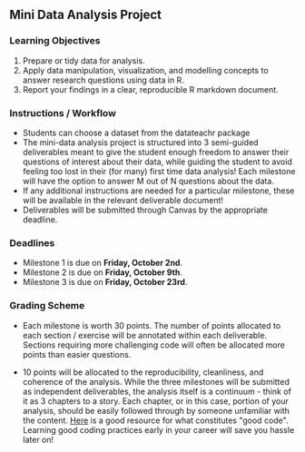## Mini Data Analysis Project

### Learning Objectives

1. Prepare or tidy data for analysis.
2. Apply data manipulation, visualization, and modelling concepts to answer research questions using data in R.
3. Report your findings in a clear, reproducible R markdown document.

### Instructions / Workflow

+ Students can choose a dataset from the datateachr package
+ The mini-data analysis project is structured into 3 semi-guided deliverables meant to give the student enough freedom to answer their questions of interest about their data, while guiding the student to avoid feeling too lost in their (for many) first time data analysis! Each milestone will have the option to answer M out of N questions about the data.
+ If any additional instructions are needed for a particular milestone, these will be available in the relevant deliverable document!
+ Deliverables will be submitted through Canvas by the appropriate deadline.

### Deadlines

+ Milestone 1 is due on **Friday, October 2nd**.
+ Milestone 2 is due on **Friday, October 9th**.
+ Milestone 3 is due on **Friday, October 23rd**.

### Grading Scheme

+ Each milestone is worth 30 points. The number of points allocated to each section / exercise will be annotated within each deliverable. Sections requiring more challenging code will often be allocated more points than easier questions.

+ 10 points will be allocated to the reproducibility, cleanliness, and coherence of the analysis. While the three milestones will be submitted as independent deliverables, the analysis itself is a continuum - think of it as 3 chapters to a story. Each chapter, or in this case, portion of your analysis, should be easily followed through by someone unfamiliar with the content. [Here](https://swcarpentry.github.io/r-novice-inflammation/06-best-practices-R/) is a good resource for what constitutes "good code". Learning good coding practices early in your career will save you hassle later on!
